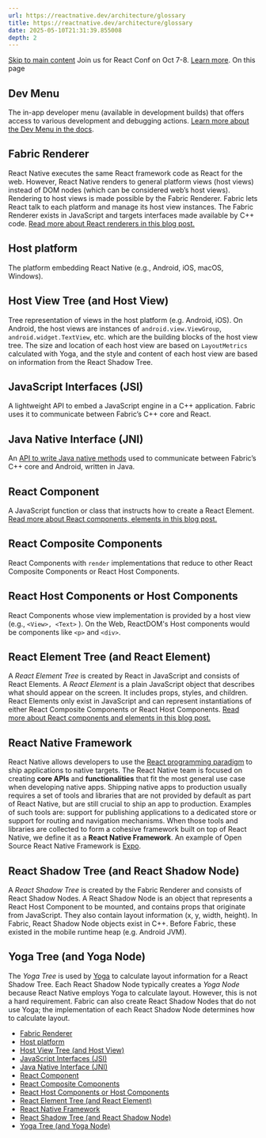 ```yaml
---
url: https://reactnative.dev/architecture/glossary
title: https://reactnative.dev/architecture/glossary
date: 2025-05-10T21:31:39.855008
depth: 2
---
```


[Skip to main content](https://reactnative.dev/architecture/glossary#__docusaurus_skipToContent_fallback)
Join us for React Conf on Oct 7-8. [Learn more](https://conf.react.dev).
On this page
## Dev Menu[​](https://reactnative.dev/architecture/glossary#dev-menu "Direct link to Dev Menu")
The in-app developer menu (available in development builds) that offers access to various development and debugging actions. [Learn more about the Dev Menu in the docs](https://reactnative.dev/docs/debugging).
## Fabric Renderer[​](https://reactnative.dev/architecture/glossary#fabric-renderer "Direct link to Fabric Renderer")
React Native executes the same React framework code as React for the web. However, React Native renders to general platform views (host views) instead of DOM nodes (which can be considered web’s host views). Rendering to host views is made possible by the Fabric Renderer. Fabric lets React talk to each platform and manage its host view instances. The Fabric Renderer exists in JavaScript and targets interfaces made available by C++ code. [Read more about React renderers in this blog post.](https://overreacted.io/react-as-a-ui-runtime/#renderers)
## Host platform[​](https://reactnative.dev/architecture/glossary#host-platform "Direct link to Host platform")
The platform embedding React Native (e.g., Android, iOS, macOS, Windows).
## Host View Tree (and Host View)[​](https://reactnative.dev/architecture/glossary#host-view-tree-and-host-view "Direct link to Host View Tree \(and Host View\)")
Tree representation of views in the host platform (e.g. Android, iOS). On Android, the host views are instances of `android.view.ViewGroup`, `android.widget.TextView`, etc. which are the building blocks of the host view tree. The size and location of each host view are based on `LayoutMetrics` calculated with Yoga, and the style and content of each host view are based on information from the React Shadow Tree.
## JavaScript Interfaces (JSI)[​](https://reactnative.dev/architecture/glossary#javascript-interfaces-jsi "Direct link to JavaScript Interfaces \(JSI\)")
A lightweight API to embed a JavaScript engine in a C++ application. Fabric uses it to communicate between Fabric’s C++ core and React.
## Java Native Interface (JNI)[​](https://reactnative.dev/architecture/glossary#java-native-interface-jni "Direct link to Java Native Interface \(JNI\)")
An [API to write Java native methods](https://docs.oracle.com/javase/8/docs/technotes/guides/jni/) used to communicate between Fabric’s C++ core and Android, written in Java.
## React Component[​](https://reactnative.dev/architecture/glossary#react-component "Direct link to React Component")
A JavaScript function or class that instructs how to create a React Element. [Read more about React components, elements in this blog post.](https://reactjs.org/blog/2015/12/18/react-components-elements-and-instances.html)
## React Composite Components[​](https://reactnative.dev/architecture/glossary#react-composite-components "Direct link to React Composite Components")
React Components with `render` implementations that reduce to other React Composite Components or React Host Components.
## React Host Components or Host Components[​](https://reactnative.dev/architecture/glossary#react-host-components-or-host-components "Direct link to React Host Components or Host Components")
React Components whose view implementation is provided by a host view (e.g., `<View>, <Text>` ). On the Web, ReactDOM's Host components would be components like `<p>` and `<div>`.
## React Element Tree (and React Element)[​](https://reactnative.dev/architecture/glossary#react-element-tree-and-react-element "Direct link to React Element Tree \(and React Element\)")
A _React Element Tree_ is created by React in JavaScript and consists of React Elements. A _React Element_ is a plain JavaScript object that describes what should appear on the screen. It includes props, styles, and children. React Elements only exist in JavaScript and can represent instantiations of either React Composite Components or React Host Components. [Read more about React components and elements in this blog post.](https://reactjs.org/blog/2015/12/18/react-components-elements-and-instances.html)
## React Native Framework[​](https://reactnative.dev/architecture/glossary#react-native-framework "Direct link to React Native Framework")
React Native allows developers to use the [React programming paradigm](https://react.dev/learn/thinking-in-react) to ship applications to native targets. The React Native team is focused on creating **core APIs** and **functionalities** that fit the most general use case when developing native apps.
Shipping native apps to production usually requires a set of tools and libraries that are not provided by default as part of React Native, but are still crucial to ship an app to production. Examples of such tools are: support for publishing applications to a dedicated store or support for routing and navigation mechanisms.
When those tools and libraries are collected to form a cohesive framework built on top of React Native, we define it as a **React Native Framework**.
An example of Open Source React Native Framework is [Expo](https://expo.dev/).
## React Shadow Tree (and React Shadow Node)[​](https://reactnative.dev/architecture/glossary#react-shadow-tree-and-react-shadow-node "Direct link to React Shadow Tree \(and React Shadow Node\)")
A _React Shadow Tree_ is created by the Fabric Renderer and consists of React Shadow Nodes. A React Shadow Node is an object that represents a React Host Component to be mounted, and contains props that originate from JavaScript. They also contain layout information (x, y, width, height). In Fabric, React Shadow Node objects exist in C++. Before Fabric, these existed in the mobile runtime heap (e.g. Android JVM).
## Yoga Tree (and Yoga Node)[​](https://reactnative.dev/architecture/glossary#yoga-tree-and-yoga-node "Direct link to Yoga Tree \(and Yoga Node\)")
The _Yoga Tree_ is used by [Yoga](https://www.yogalayout.dev/) to calculate layout information for a React Shadow Tree. Each React Shadow Node typically creates a _Yoga Node_ because React Native employs Yoga to calculate layout. However, this is not a hard requirement. Fabric can also create React Shadow Nodes that do not use Yoga; the implementation of each React Shadow Node determines how to calculate layout.
  * [Fabric Renderer](https://reactnative.dev/architecture/glossary#fabric-renderer)
  * [Host platform](https://reactnative.dev/architecture/glossary#host-platform)
  * [Host View Tree (and Host View)](https://reactnative.dev/architecture/glossary#host-view-tree-and-host-view)
  * [JavaScript Interfaces (JSI)](https://reactnative.dev/architecture/glossary#javascript-interfaces-jsi)
  * [Java Native Interface (JNI)](https://reactnative.dev/architecture/glossary#java-native-interface-jni)
  * [React Component](https://reactnative.dev/architecture/glossary#react-component)
  * [React Composite Components](https://reactnative.dev/architecture/glossary#react-composite-components)
  * [React Host Components or Host Components](https://reactnative.dev/architecture/glossary#react-host-components-or-host-components)
  * [React Element Tree (and React Element)](https://reactnative.dev/architecture/glossary#react-element-tree-and-react-element)
  * [React Native Framework](https://reactnative.dev/architecture/glossary#react-native-framework)
  * [React Shadow Tree (and React Shadow Node)](https://reactnative.dev/architecture/glossary#react-shadow-tree-and-react-shadow-node)
  * [Yoga Tree (and Yoga Node)](https://reactnative.dev/architecture/glossary#yoga-tree-and-yoga-node)



